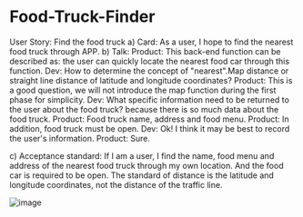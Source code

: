 # Food-Truck-Finder
User Story: Find the food truck
a)	Card: As a user, I hope to find the nearest food truck through APP.
b)	Talk: 
  Product: This back-end function can be described as: the user can quickly locate the nearest food car through this function.
  Dev: How to determine the concept of "nearest".Map distance or straight line distance of latitude and longitude coordinates?
  Product: This is a good question, we will not introduce the map function during the first phase for simplicity.
  Dev: What specific information need to be returned to the user about the food truck? because there is so much data about the food truck.
  Product: Food truck name, address and food menu.
  Product: In addition, food truck must be open.
  Dev: Ok!  I think it may be best to record the user's information.
  Product: Sure.

c)	Acceptance standard:
If I am a user, I find the name, food menu and address of the nearest food truck through my own location. And the food car is required to be open. The standard of distance is the latitude and longitude coordinates, not the distance of the traffic line.
 
![image](https://github.com/yangbao/Food-Truck-Finder/assets/4555259/98904221-d684-4816-be50-a126ccff0366)

